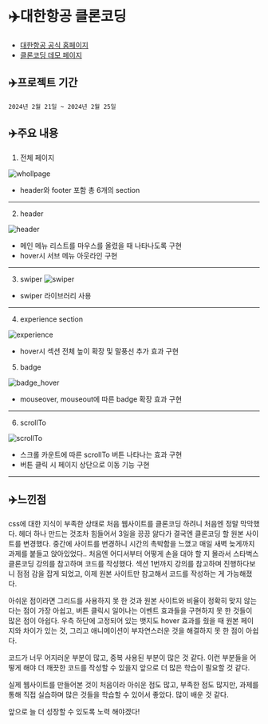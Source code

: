# ✈️대한항공 클론코딩

- [대한항공 공식 홈페이지](https://www.koreanair.com/?hl=ko)
- [클론코딩 데모 페이지](https://koreanair-oxlzlo.netlify.app/)

## ✈️프로젝트 기간

    2024년 2월 21일 ~ 2024년 2월 25일

## ✈️주요 내용

  1. 전체 페이지

![whollpage](https://github.com/KDT1-FE/KDT8-M1/assets/140046183/f03b24a3-5c02-4584-9168-55c4d3871eb6)


  - header와 footer 포함 총 6개의 section
  ---
  2. header

![header](https://github.com/KDT1-FE/KDT8-M1/assets/140046183/134d287d-65db-4a08-b5ca-fb17c9b208fe)


  - 메인 메뉴 리스트를 마우스를 올렸을 때 나타나도록 구현
  - hover시 서브 메뉴 아웃라인 구현
  ---
  3. swiper
![swiper](https://github.com/KDT1-FE/KDT8-M1/assets/140046183/05fecb0e-1d10-4d11-8e97-6b28b7f038cb)



  - swiper 라이브러리 사용
  ---
  4. experience section

![experience](https://github.com/KDT1-FE/KDT8-M1/assets/140046183/1e9bf8d5-d6d8-4c74-9730-dfe8081abd8d)


  - hover시 섹션 전체 높이 확장 및 말풍선 추가 효과 구현


  5. badge

![badge_hover](https://github.com/KDT1-FE/KDT8-M1/assets/140046183/2b3dd654-9377-4793-99b7-0547a89be967)


  - mouseover, mouseout에 따른 badge 확장 효과 구현
  ---

  6. scrollTo

![scrollTo](https://github.com/KDT1-FE/KDT8-M1/assets/140046183/a3323190-8bf0-473e-823f-655cc5d33255)


  - 스크롤 카운트에 따른 scrollTo 버튼 나타나는 효과 구현
  - 버튼 클릭 시 페이지 상단으로 이동 기능 구현
  ---


## ✈️느낀점
css에 대한 지식이 부족한 상태로 처음 웹사이트를 클론코딩 하려니 처음엔 정말 막막했다. 
헤더 하나 만드는 것조차 힘들어서 3일을 끙끙 앓다가 결국엔 클론코딩 할 원본 사이트를 변경했다.
중간에 사이트를 변경하니 시간의 촉박함을 느꼈고 매일 새벽 늦게까지 과제를 붙들고 앉아있었다..
처음엔 어디서부터 어떻게 손을 대야 할 지 몰라서 스타벅스 클론코딩 강의를 참고하며 코드를 작성했다.
섹션 1번까지 강의를 참고하며 진행하다보니 점점 감을 잡게 되었고, 이제 원본 사이트만 참고해서 코드를 작성하는 게 가능해졌다.

아쉬운 점이라면 그리드를 사용하지 못 한 것과 원본 사이트와 비율이 정확히 맞지 않는다는 점이 가장 아쉽고,
버튼 클릭시 일어나는 이벤트 효과들을 구현하지 못 한 것들이 많은 점이 아쉽다.
우측 하단에 고정되어 있는 뱃지도 hover 효과를 줬을 때 원본 페이지와 차이가 있는 것,
그리고 애니메이션이 부자연스러운 것을 해결하지 못 한 점이 아쉽다.

코드가 너무 어지러운 부분이 많고, 중복 사용된 부분이 많은 것 같다.
이런 부분들을 어떻게 해야 더 깨끗한 코드를 작성할 수 있을지 앞으로 더 많은 학습이 필요할 것 같다.

실제 웹사이트를 만들어본 것이 처음이라 아쉬운 점도 많고, 부족한 점도 많지만,
과제를 통해 직접 실습하며 많은 것들을 학습할 수 있어서 좋았다.
많이 배운 것 같다.

앞으로 늘 더 성장할 수 있도록 노력 해야겠다!